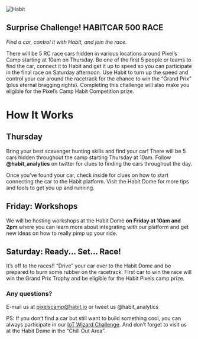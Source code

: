 ![Habit](https://github.com/AnaFigueira/test/blob/master/habit-car-illustration.jpeg)

## Surprise Challenge!  HABITCAR 500 RACE
*Find a car, control it with Habit, and join the race.*

There will be 5 RC race cars hidden in various locations around Pixel’s Camp starting at 10am on Thursday. Be one of the first 5 people or teams to find the car, connect it to Habit and get it up to speed so you can participate in the final race on Saturday afternoon. Use Habit to turn up the speed and control your car around the racetrack for the chance to win the “Grand Prix” (plus eternal bragging rights). Completing this challenge will also make you eligible for the Pixel’s Camp Habit Competition prize.


# How It Works

## Thursday
Bring your best scavenger hunting skills and find your car! There will be 5 cars hidden throughout the camp starting Thursday at 10am. Follow **@habit_analytics** on twitter for clues to finding the cars throughout the day.

Once you’ve found your car, check inside for clues on how to start connecting the car to the Habit platform. Visit the Habit Dome for more tips and tools to get you up and running.

## Friday: Workshops
We will be hosting workshops at the Habit Dome **on Friday at 10am and 2pm** where you can learn more about integrating with our platform and get new ideas on how to really pimp up your ride.

## Saturday: Ready... Set... Race!
It’s off to the races!! “Drive” your car over to the Habit Dome and be prepared to burn some rubber on the racetrack. First car to win the race will win the Grand Prix Trophy and be eligible for the Habit Pixels camp prize.

### Any questions?

E-mail us at [pixelscamp@habit.io](mailto:pixelscamp@habit.io)  or tweet us @habit_analytics

PS: If you don’t find a car but still want to build something cool, you can always participate in our [IoT Wizard Challenge](https://github.com/habitio/PixelsCamp-Challenge/blob/master/README.md). And don’t forget to visit us at the Habit Dome in the “Chill Out Area”. 
